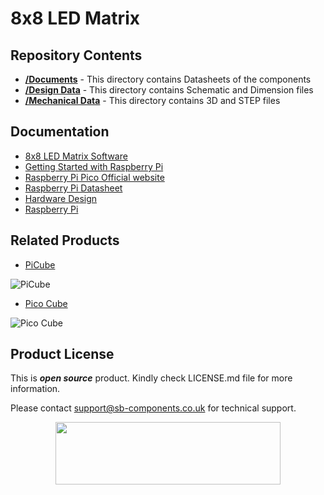# 8x8 LED Matrix




## Repository Contents

* [**/Documents**](https://github.com/sbcshop/8x8_LED_Matrix_V1.0_Hardware/tree/main/Documents) - This directory contains Datasheets of the components
* [**/Design Data**](https://github.com/sbcshop/8x8_LED_Matrix_V1.0_Hardware/tree/main/Design_Data) - This directory contains Schematic and Dimension files
* [**/Mechanical Data**](https://github.com/sbcshop/8x8_LED_Matrix_V1.0_Hardware/tree/main/Mechanical_Data) - This directory contains 3D and STEP files



## Documentation

* [8x8 LED Matrix Software](https://github.com/sbcshop/8x8_LED_Matrix_V1.0_Software)
* [Getting Started with Raspberry Pi](https://www.raspberrypi.com/documentation/computers/getting-started.html)
* [Raspberry Pi Pico Official website](https://www.raspberrypi.com/documentation/microcontrollers/)
* [Raspberry Pi Datasheet](https://www.raspberrypi.com/documentation/computers/compute-module.html)
* [Hardware Design](https://www.raspberrypi.com/documentation/computers/compute-module.html)
* [Raspberry Pi](https://www.raspberrypi.com/documentation/microcontrollers/raspberry-pi-pico.html)

## Related Products

* [PiCube](https://shop.sb-components.co.uk/products/picube-4x4x4-led-cube-kit-for-raspberry-pi) 

 ![PiCube](https://cdn.shopify.com/s/files/1/1217/2104/products/4_983efe7f-fe0d-49e4-b69a-1fca41e4ce46.png?v=1609844104&width=700)
 
* [Pico Cube](https://shop.sb-components.co.uk/products/pico-cube-assembled) 

 ![Pico Cube](https://cdn.shopify.com/s/files/1/1217/2104/products/LEDCube.png?v=1638270720&width=700)
  
## Product License

This is ***open source*** product. Kindly check LICENSE.md file for more information.

Please contact support@sb-components.co.uk for technical support.
<p align="center">
  <img width="360" height="100" src="https://cdn.shopify.com/s/files/1/1217/2104/files/Logo_sb_component_3.png?v=1666086771&width=350">
</p>

